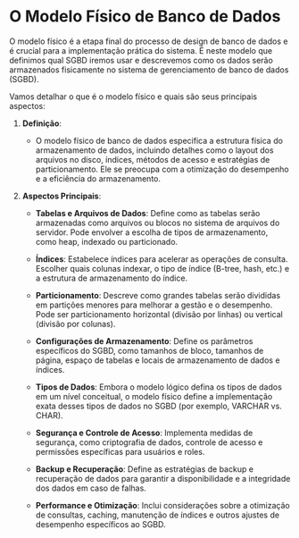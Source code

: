 

# O Modelo Físico de Banco de Dados

O modelo físico é a etapa final do processo de design de banco de dados e é crucial para a implementação prática do sistema. É neste modelo que definimos qual SGBD iremos usar e descrevemos como os dados serão armazenados fisicamente no sistema de gerenciamento de banco de dados (SGBD).

 Vamos detalhar o que é o modelo físico e quais são seus principais aspectos:

1. **Definição**:
   - O modelo físico de banco de dados especifica a estrutura física do armazenamento de dados, incluindo detalhes como o layout dos arquivos no disco, índices, métodos de acesso e estratégias de particionamento. Ele se preocupa com a otimização do desempenho e a eficiência do armazenamento.

2. **Aspectos Principais**:

   - **Tabelas e Arquivos de Dados**: Define como as tabelas serão armazenadas como arquivos ou blocos no sistema de arquivos do servidor. Pode envolver a escolha de tipos de armazenamento, como heap, indexado ou particionado.
   
   - **Índices**: Estabelece índices para acelerar as operações de consulta. Escolher quais colunas indexar, o tipo de índice (B-tree, hash, etc.) e a estrutura de armazenamento do índice.
   
   - **Particionamento**: Descreve como grandes tabelas serão divididas em partições menores para melhorar a gestão e o desempenho. Pode ser particionamento horizontal (divisão por linhas) ou vertical (divisão por colunas).
   
   - **Configurações de Armazenamento**: Define os parâmetros específicos do SGBD, como tamanhos de bloco, tamanhos de página, espaço de tabelas e locais de armazenamento de dados e índices.
   
   - **Tipos de Dados**: Embora o modelo lógico defina os tipos de dados em um nível conceitual, o modelo físico define a implementação exata desses tipos de dados no SGBD (por exemplo, VARCHAR vs. CHAR).
   
   - **Segurança e Controle de Acesso**: Implementa medidas de segurança, como criptografia de dados, controle de acesso e permissões específicas para usuários e roles.
   
   - **Backup e Recuperação**: Define as estratégias de backup e recuperação de dados para garantir a disponibilidade e a integridade dos dados em caso de falhas.
   
   - **Performance e Otimização**: Inclui considerações sobre a otimização de consultas, caching, manutenção de índices e outros ajustes de desempenho específicos ao SGBD.

